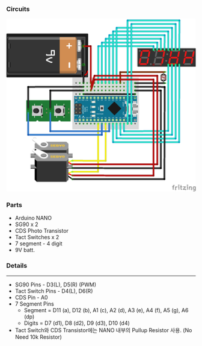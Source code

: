 ### Circuits
<img src="./public/Sedu_Pinball_Circuit_IMG.png">

### Parts
* Arduino NANO
* SG90 x 2
* CDS Photo Transistor
* Tact Switches x 2
* 7 segment - 4 digit
* 9V batt.

### Details
---
* SG90 Pins - D3(L), D5(R) (PWM)
* Tact Switch Pins - D4(L), D6(R)
* CDS Pin - A0
* 7 Segment Pins
  * Segment = D11 (a), D12 (b), A1 (c), A2 (d), A3 (e), A4 (f), A5 (g), A6 (dp)  
  * Digits = D7 (d1), D8 (d2), D9 (d3), D10 (d4)  
* Tact Switch와 CDS Transistor에는 NANO 내부의 Pullup Resistor 사용. (No Need 10k Resistor)